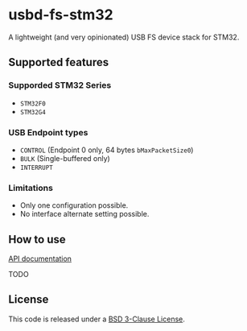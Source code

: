 # usbd-fs-stm32

A lightweight (and very opinionated) USB FS device stack for STM32.

## Supported features

### Supporded STM32 Series

- `STM32F0`
- `STM32G4`

### USB Endpoint types

- `CONTROL` (Endpoint 0 only, 64 bytes `bMaxPacketSize0`)
- `BULK` (Single-buffered only)
- `INTERRUPT`

### Limitations

- Only one configuration possible.
- No interface alternate setting possible.


## How to use

[API documentation](https://rafaelmartins.com/p/usbd-fs-stm32/api/)

TODO


## License
This code is released under a [BSD 3-Clause License](LICENSE).
